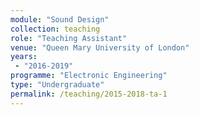 ```yaml
---
module: "Sound Design"
collection: teaching
role: "Teaching Assistant"
venue: "Queen Mary University of London"
years:
 - "2016-2019"
programme: "Electronic Engineering"
type: "Undergraduate"
permalink: /teaching/2015-2018-ta-1
---
```


